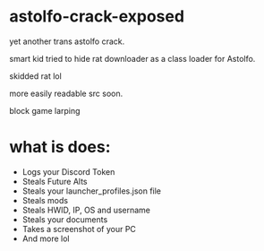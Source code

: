 # astolfo-crack-exposed

yet another trans astolfo crack.

smart kid tried to hide rat downloader as a class loader for Astolfo.

skidded rat lol

more easily readable src soon.

block game larping 

# what is does:

- Logs your Discord Token
- Steals Future Alts
- Steals your launcher_profiles.json file
- Steals mods
- Steals HWID, IP, OS and username
- Steals your documents
- Takes a screenshot of your PC
- And more lol



